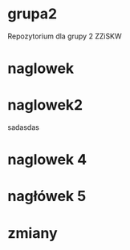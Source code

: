 # grupa2
Repozytorium dla grupy 2 ZZiSKW

# naglowek

# naglowek2

sadasdas

# naglowek 4 

# nagłówek 5

# zmiany
